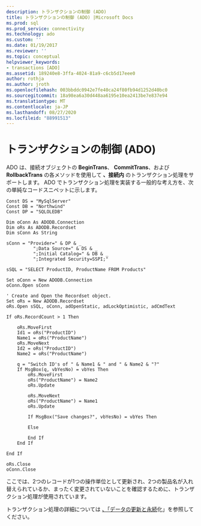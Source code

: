 ```yaml
---
description: トランザクションの制御 (ADO)
title: トランザクションの制御 (ADO) |Microsoft Docs
ms.prod: sql
ms.prod_service: connectivity
ms.technology: ado
ms.custom: ''
ms.date: 01/19/2017
ms.reviewer: ''
ms.topic: conceptual
helpviewer_keywords:
- transactions [ADO]
ms.assetid: 189240e8-3ffa-4024-81a9-c6cb5d17eee0
author: rothja
ms.author: jroth
ms.openlocfilehash: 003bbddc0942e7fe40ca24f80fb94d1252d40bc0
ms.sourcegitcommit: 18a98ea6a30d448aa6195e10ea2413be7e837e94
ms.translationtype: MT
ms.contentlocale: ja-JP
ms.lasthandoff: 08/27/2020
ms.locfileid: "88991513"
---
```

# <a name="controlling-transactions-ado"></a>トランザクションの制御 (ADO)
ADO は、接続オブジェクトの **BeginTrans**、 **CommitTrans**、および **RollbackTrans** の各メソッドを使用して **、接続内** のトランザクション処理をサポートします。 ADO でトランザクション処理を実装する一般的な考え方を、次の単純なコードスニペットに示します。  
  
```  
Const DS = "MySqlServer"  
Const DB = "Northwind"  
Const DP = "SQLOLEDB"  
  
Dim oConn As ADODB.Connection  
Dim oRs As ADODB.Recordset  
Dim sConn As String  
  
sConn = "Provider=" & DP & _  
          ";Data Source=" & DS & _  
          ";Initial Catalog=" & DB & _  
          ";Integrated Security=SSPI;"  
  
sSQL = "SELECT ProductID, ProductName FROM Products"  
  
Set oConn = New ADODB.Connection  
oConn.Open sConn  
  
' Create and Open the Recordset object.  
Set oRs = New ADODB.Recordset  
oRs.Open sSQL, oConn, adOpenStatic, adLockOptimistic, adCmdText  
  
If oRs.RecordCount > 1 Then  
  
    oRs.MoveFirst  
    Id1 = oRs("ProductID")  
    Name1 = oRs("ProductName")  
    oRs.MoveNext  
    Id2 = oRs("ProductID")  
    Name2 = oRs("ProductName")  
  
    q = "Switch ID's of " & Name1 & " and " & Name2 & "?"  
    If MsgBox(q, vbYesNo) = vbYes Then  
        oRs.MoveFirst  
        oRs("ProductName") = Name2  
        oRs.Update  
  
        oRs.MoveNext  
        oRs("ProductName") = Name1  
        oRs.Update  
  
        If MsgBox("Save changes?", vbYesNo) = vbYes Then  
  
        Else  
  
        End If  
    End If  
  
End If  
  
oRs.Close  
oConn.Close  
```  
  
 ここでは、2つのレコードが1つの操作単位として更新され、2つの製品名が入れ替えられているか、まったく変更されていないことを確認するために、トランザクション処理が使用されています。  
  
 トランザクション処理の詳細については [、「データの更新と永続](./updating-and-persisting-data.md)化」を参照してください。